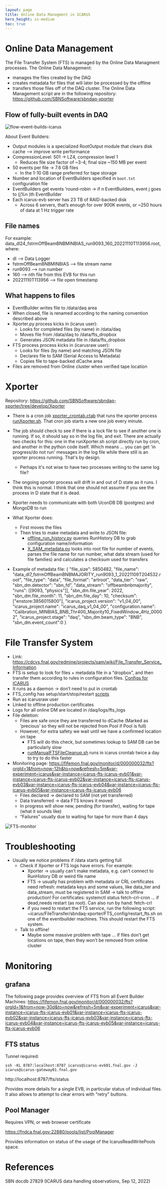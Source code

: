 ```yaml
---
layout: page
title: Online Data Managment in ICARUS
hero_height: is-medium
toc: true
---
```


# Online Data Management
The File Transfer System (FTS) is managed by the Online Data Managment processes. 
The Online Data Management:
- manages the files created by the DAQ
- creates metadata for files that will later be processed by the offline 
- transfers those files off of the DAQ cluster.
The Online Data Management script are in the following repository:
https://github.com/SBNSoftware/sbndaq-xporter

## Flow of fully-built events in DAQ

![flow-event-builds-icarus](https://user-images.githubusercontent.com/97683442/203762937-d0f7a3c9-6cb8-4817-9ecc-85bb83b5ea7c.JPG)

About Event Builders:
- Output modules is a specialized RootOutput module that clears disk cache --> improve write performance
- CompressionLevel: 501 → LZ4, compression level 1
  - Reduces file size factor of ~3-4; final size ~150 MB per event
- 50 events per file → 7.6 GB files
  - In the 1-10 GB range preferred for tape storage 
- Number and location of EventBuilders specified in `boot.txt` configuration file
- EventBuilders get events ‘round-robin → if n EventBuilders, event j goes to (j%n )th EventBuilder
- Each icarus-evb server has 23 TB of RAID-backed disk
  - Across 6 servers, that’s enough for over 900K events, or ~250 hours of data at 1 Hz trigger rate 

## File names
For example:
data_dl24_fstrmOffBeamBNBMINBIAS_run9093_160_20221110T113956.root, where:
- dl --> Data Logger
- fstrmOffBeamBNBMINBIAS --> file stream name
- run9093 --> run number
- 160 --> nth file from this EVB for this run
- 20221110T113956 --> file open timestamp

## What happens to files
- EventBuilder writes file to /data/daq area
- When closed, file is renamed according to the naming convention described above
- Xporter.py process kicks in (icarus user):
  - Looks for completed files (by name) in /data/daq
  - Moves file from /data/daq to /data/fts_dropbox
  - Generates JSON metadata file in /data/fts_dropbox
- FTS process process kicks in (icarusraw user):
  - Looks for files (by name) and matching JSON file
  - Declares file to SAM (Serial Access to Metadata)
  - Copies file to tape-backed dCache area
- Files are removed from Online cluster when verified tape location


# Xporter
Repository:
https://github.com/SBNSoftware/sbndaq-xporter/tree/develop/Xporter

- There is a cron job [xporter_crontab.ctab](https://github.com/SBNSoftware/sbndaq-xporter/blob/develop/Xporter/xporter_crontab.ctab) that runs the xporter process [runXporter.sh](https://github.com/SBNSoftware/sbndaq-xporter/blob/develop/Xporter/runXporter.sh). That cron job starts a new one job every minute.
- The job should check to see if there is a lock file to see if another one is running. If so, it should say so in the log file, and exit. There are actually two checks for this: one in the runXporter.sh script directly run by cron, and another in the python code itself. Which means ... you can get 'in progress/do not run' messages in the log file while there still is an xporter process running. That's by design.
  - Perhaps it's not wise to have two processes writing to the same log file?
- The ongoing xporter process will drift in and out of D state as it runs. I think this is normal. I think that one should not assume if you see the process in D state that it is dead.
- Xporter needs to communicate with both UconDB DB (postgres) and MongoDB to run
- What Xporter does:
  - First moves the files
  - Then tries to make metadata and write to JSON file: 
    - [offline_run_history.py](https://github.com/SBNSoftware/sbndaq-xporter/blob/develop/Xporter/offline_run_history.py) queries RunHistory DB to grab configuration name/information
    - [X_SAM_metadata.py](https://github.com/SBNSoftware/sbndaq-xporter/blob/develop/Xporter/X_SAM_metadata.py) looks into root file for number of events, parses the file name for run number, what data stream (used for file families) and calculates a checksum used for transfers
  
- Example of metadata file:
  {
  "file_size": 5850482,
  "file_name": "data_dl7_fstrmOffBeamBNBMAJORITY_run9093_1_20221109T204532.root",
  "file_type": "data", "file_format": "artroot",
  "data_tier": "raw",
  "sbn_dm.detector": "sbn_fd",
  "data_stream": "offbeambnbmajority",
  "runs": [[9093, "physics"]],
  "sbn_dm.file_year": 2022, "sbn_dm.file_month": 11, "sbn_dm.file_day": 10, "checksum":
  ["enstore:3856015800"],
  "icarus_project.version": "v1_04_00",
  "icarus_project.name": "icarus_daq_v1_04_00",
  "configuration.name":
  "Calibration_MINBIAS_BNB_Thr400_Majority10_FixedWindow_4Hz_00002",
  "icarus_project.stage": "daq", "sbn_dm.beam_type": "BNB", "sbn_dm.event_count":0
  }
  
# File Transfer System

- Link: https://cdcvs.fnal.gov/redmine/projects/sam/wiki/File_Transfer_Service_Information
- FTS is setup to look for files + metadata file in a “dropbox”, and then transfer them according to rules in configuration files. [Configs for ICARUS](https://github.com/SBNSoftware/sbndaq-xporter/blob/develop/FTS_config/icarus-evb_fts_config.ini)
- It runs as a daemon → don’t need to put in crontab
- FTS_config has setup/start/stop/restart [scripts](https://github.com/SBNSoftware/sbndaq-xporter/tree/develop/FTS_config)
- Run as icarusraw user
- Linked to offline production certificates
- Logs for all online DM are located in /daq/logs/fts_logs
- File deletion:
  - Files are safe once they are transferred to dCache (Marked as ‘precious’ so they will not be rejected from Pool if Pool is full)
  - However, for extra safety we wait until we have a confirmed location on tape
    - FTS will do this check, but sometimes lookup to SAM DB can be particularly slow
    - [runManualFTSFileCleanup.sh](https://github.com/SBNSoftware/sbndaq-xporter/blob/develop/Xporter/runManualFTSFileCleanup.sh) runs in icarus crontab twice a day to try to do this faster
 - Monitoring page:
   https://fifemon.fnal.gov/monitor/d/000000032/fts?orgId=1&from=now-12h&to=now&refresh=5m&var-experiment=icarus&var-instance=icarus-fts-icarus-evb01&var-instance=icarus-fts-icarus-evb02&var-instance=icarus-fts-icarus-evb03&var-instance=icarus-fts-icarus-evb04&var-instance=icarus-fts-icarus-evb05&var-instance=icarus-fts-icarus-evb06
   - Files declared → declared to SAM (not yet transferred)
   - Data transferred → data FTS knows it moved
   - In progress will show new, pending (for transfer), waiting for tape (what it sounds like)
   - “Failures” usually due to waiting for tape for more than 4 days

![FTS-monitor](https://user-images.githubusercontent.com/97683442/203768219-08770cdd-10c4-4ef2-aa1b-4b509261e9ca.JPG)

   
# Troubleshooting

- Usually we notice problems if /data starts getting full
  - Check if Xporter or FTS logs have errors. For example:
    -  Xporter → usually can’t make metadata, e.g. can’t connect to RunHistory DB or weird file name
    -  FTS → usually has problem with metadata or CRL certificates need refresh: metadata keys and some values, like data_tier and data_stream, must be registered in SAM → talk to offline production! For certificates: systemctl status fetch-crl-cron ... if dead,needs restart (as root). Can also run by hand: fetch-crl
    -  if you need to restart the FTS service, run the following script: ~icarus/FileTransfer/sbndaq-xporter/FTS_config/restart_fts.sh on one of the eventbuilder machines. This should restart the FTS system. 
   -  Talk to offline!
      -  Maybe some massive problem with tape ... if files don’t get locations on tape, then they won’t be removed from online cluster

# Monitoring
## grafana
The following page provides overview of FTS from all Event Builder Machines:
https://fifemon.fnal.gov/monitor/d/000000032/fts?orgId=1&from=now-30d&to=now&refresh=5m&var-experiment=icarus&var-instance=icarus-fts-icarus-evb01&var-instance=icarus-fts-icarus-evb02&var-instance=icarus-fts-icarus-evb03&var-instance=icarus-fts-icarus-evb04&var-instance=icarus-fts-icarus-evb05&var-instance=icarus-fts-icarus-evb06

## FTS status
Tunnel required:

```ssh -KL 8787:localhost:8787 icarus@icarus-evb01.fnal.gov -J icarus@icarus-gateway01.fnal.gov```

http://localhost:8787/fts/status

Provides more details for a single EVB, in particular status of individual files. It also allows to attempt to clear errors with "retry" buttons.

## Pool Manager

Requires VPN, or web browser certificate

https://fndca.fnal.gov:22880/pools/list/PoolManager

Provides information on status of the usage of the IcarusReadWritePools space.

# References
SBN docdb 27829 (ICARUS data handling observations, Sep 12, 2022)
